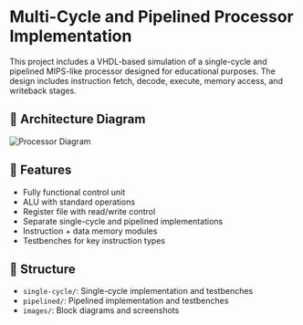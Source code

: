 # Multi-Cycle and Pipelined Processor Implementation

This project includes a VHDL-based simulation of a single-cycle and pipelined MIPS-like processor designed for educational purposes. The design includes instruction fetch, decode, execute, memory access, and writeback stages.

## 🧠 Architecture Diagram
![Processor Diagram](./images/processor-diagram.png)

## 💾 Features
- Fully functional control unit
- ALU with standard operations
- Register file with read/write control
- Separate single-cycle and pipelined implementations
- Instruction + data memory modules
- Testbenches for key instruction types

## 📂 Structure
- `single-cycle/`: Single-cycle implementation and testbenches
- `pipelined/`: Pipelined implementation and testbenches
- `images/`: Block diagrams and screenshots
